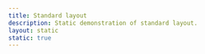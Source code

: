 ```yaml
---
title: Standard layout
description: Static demonstration of standard layout.
layout: static
static: true
---
```

